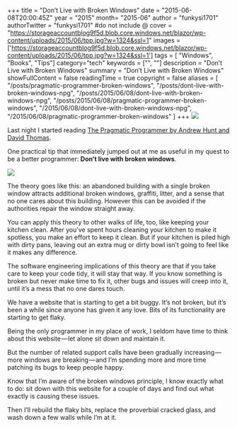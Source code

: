 +++
title = "Don’t Live with Broken Windows"
date = "2015-06-08T20:00:45Z"
year = "2015"
month= "2015-06"
author = "funkysi1701"
authorTwitter = "funkysi1701" #do not include @
cover = "https://storageaccountblog9f5d.blob.core.windows.net/blazor/wp-content/uploads/2015/06/tpp.jpg?w=1324&ssl=1"
images = ['https://storageaccountblog9f5d.blob.core.windows.net/blazor/wp-content/uploads/2015/06/tpp.jpg?w=1324&ssl=1']
tags = [ "Windows", "Books", "Tips"]
category="tech"
keywords = ["", ""]
description =  "Don’t Live with Broken Windows"
summary = "Don’t Live with Broken Windows"
showFullContent = false
readingTime = true
copyright = false
aliases = [
    "/posts/pragmatic-programmer-broken-windows",
    "/posts/dont-live-with-broken-windows-npg",
    "/posts/2015/06/08/dont-live-with-broken-windows-npg",
    "/posts/2015/06/08/pragmatic-programmer-broken-windows",
    "/2015/06/08/dont-live-with-broken-windows-npg",
    "/2015/06/08/pragmatic-programmer-broken-windows"
]
+++
![](https://storageaccountblog9f5d.blob.core.windows.net/blazor/wp-content/uploads/2015/06/1-ucIHdOcnByPsF5eX0j_mhg.jpeg?resize=1024%2C696&ssl=1)

Last night I started reading [The Pragmatic Programmer by Andrew Hunt and David Thomas](https://www.amazon.com/Pragmatic-Programmer-Journeyman-Master-ebook/dp/B003GCTQAE/ref=mt_kindle?_encoding=UTF8&me=).

One practical tip that immediately jumped out at me as useful in my quest to be a better programmer: **Don’t live with broken windows**.

![](https://storageaccountblog9f5d.blob.core.windows.net/blazor/wp-content/uploads/2015/06/tpp.jpg?w=1324&ssl=1)

The theory goes like this: an abandoned building with a single broken window attracts additional broken windows, graffiti, litter, and a sense that no one cares about this building. However this can be avoided if the authorities repair the window straight away.

You can apply this theory to other walks of life, too, like keeping your kitchen clean. After you’ve spent hours cleaning your kitchen to make it spotless, you make an effort to keep it clean. But if your kitchen is piled high with dirty pans, leaving out an extra mug or dirty bowl isn’t going to feel like it makes any difference.

The software engineering implications of this theory are that if you take care to keep your code tidy, it will stay that way. If you know something is broken but never make time to fix it, other bugs and issues will creep into it, until it’s a mess that no one dares touch.

We have a website that is starting to get a bit buggy. It’s not broken, but it’s been a while since anyone has given it any love. Bits of its functionality are starting to get flaky.

Being the only programmer in my place of work, I seldom have time to think about this website — let alone sit down and maintain it.

But the number of related support calls have been gradually increasing — more windows are breaking — and I’m spending more and more time patching its bugs to keep people happy.

Know that I’m aware of the broken windows principle, I know exactly what to do: sit down with this website for a couple of days and find out what exactly is causing these issues.

Then I’ll rebuild the flaky bits, replace the proverbial cracked glass, and wash down a few walls while I’m at it.